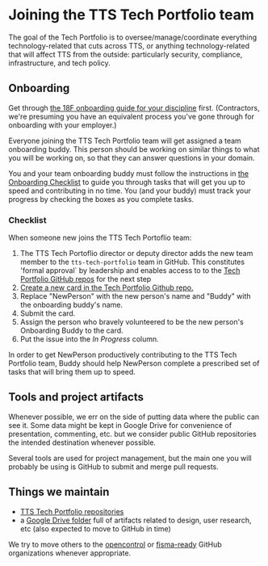 # Joining the TTS Tech Portfolio team

The goal of the Tech Portfolio is to oversee/manage/coordinate everything technology-related that cuts across TTS, or anything technology-related that will affect TTS from the outside: particularly security, compliance, infrastructure, and tech policy.

## Onboarding

Get through [the 18F onboarding guide for your discipline](https://handbook.tts.gsa.gov/#teams) first. (Contractors, we're presuming you have an equivalent process you've gone through for onboarding with your employer.)

Everyone joining the TTS Tech Portfolio team will get assigned a team onboarding buddy. This person should be working on similar things to what you will be working on, so that they can answer questions in your domain.

You and your team onboarding buddy must follow the instructions in [the Onboarding Checklist](https://github.com/18F/tts-tech-portfolio/blob/master/.github/ISSUE_TEMPLATE/onboarding.md) to guide you through tasks that will get you up to speed and contributing in no time. You (and your buddy) must track your progress by checking the boxes as you complete tasks.

### Checklist

When someone new joins the TTS Tech Portoflio team:

1. The TTS Tech Portoflio director or deputy director adds the new team member to the `tts-tech-portfolio` team in GitHub. This constitutes 'formal approval` by leadership and enables access to to the [Tech Portfolio GitHub repos]({{site.baseurl}}/github-repos) for the next step
1. [Create a new card in the Tech Portfolio Github repo.](https://github.com/18F/tts-tech-portfolio/issues/new?template=onboarding.md&title=onboard+%5BNewPerson%5D)
1. Replace "NewPerson" with the new person's name and "Buddy" with the onboarding buddy's name.
1. Submit the card.
1. Assign the person who bravely volunteered to be the new person's Onboarding Buddy to the card.
1. Put the issue into the _In Progress_ column.

In order to get NewPerson productively contributing to the TTS Tech Portfolio team, Buddy should help NewPerson complete a prescribed set of tasks that will bring them up to speed.

## Tools and project artifacts

Whenever possible, we err on the side of putting data where the public can see it. Some data might be kept in Google Drive for convenience of presentation, commenting, etc. but we consider public GitHub repositories the intended destination whenever possible.

Several tools are used for project management, but the main one you will probably be using is GitHub to submit and merge pull requests.

## Things we maintain

- [TTS Tech Portfolio repositories](https://github.com/orgs/18F/teams/tts-tech-portfolio/repositories)
- a [Google Drive folder](https://drive.google.com/a/gsa.gov/folderview?id=0Bx6EvBXVDWwheUtVckVnOE1pRzA&usp=sharing) full of artifacts related to design, user research, etc (also expected to move to GitHub in time)

We try to move others to the [opencontrol](https://github.com/opencontrol) or [fisma-ready](https://github.com/fisma-ready) GitHub organizations whenever appropriate.
